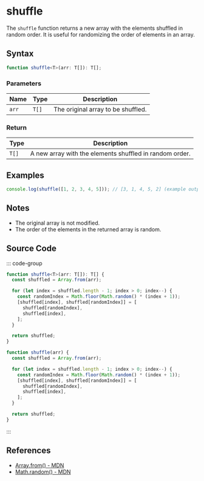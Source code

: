 # shuffle

The `shuffle` function returns a new array with the elements shuffled in random order. It is useful for randomizing the order of elements in an array.

## Syntax

```typescript
function shuffle<T>(arr: T[]): T[];
```

### Parameters

| Name  | Type   | Description                                      |
|-------|--------|--------------------------------------------------|
| `arr` | `T[]`  | The original array to be shuffled.               |

### Return

| Type   | Description                                      |
|--------|--------------------------------------------------|
| `T[]`  | A new array with the elements shuffled in random order. |

## Examples

```typescript
console.log(shuffle([1, 2, 3, 4, 5])); // [3, 1, 4, 5, 2] (example output)
```

## Notes

- The original array is not modified.
- The order of the elements in the returned array is random.

## Source Code

::: code-group
```typescript
function shuffle<T>(arr: T[]): T[] {
  const shuffled = Array.from(arr);

  for (let index = shuffled.length - 1; index > 0; index--) {
    const randomIndex = Math.floor(Math.random() * (index + 1));
    [shuffled[index], shuffled[randomIndex]] = [
      shuffled[randomIndex],
      shuffled[index],
    ];
  }

  return shuffled;
}
```
```javascript
function shuffle(arr) {
  const shuffled = Array.from(arr);

  for (let index = shuffled.length - 1; index > 0; index--) {
    const randomIndex = Math.floor(Math.random() * (index + 1));
    [shuffled[index], shuffled[randomIndex]] = [
      shuffled[randomIndex],
      shuffled[index],
    ];
  }

  return shuffled;
}
```
:::

## References

- [Array.from() - MDN](https://developer.mozilla.org/en-US/docs/Web/JavaScript/Reference/Global_Objects/Array/from)
- [Math.random() - MDN](https://developer.mozilla.org/en-US/docs/Web/JavaScript/Reference/Global_Objects/Math/random)